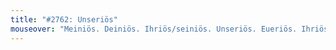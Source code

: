 ```yaml
---
title: "#2762: Unseriös"
mouseover: "Meiniös. Deiniös. Ihriös/seiniös. Unseriös. Eueriös. Ihriös."
---
```

